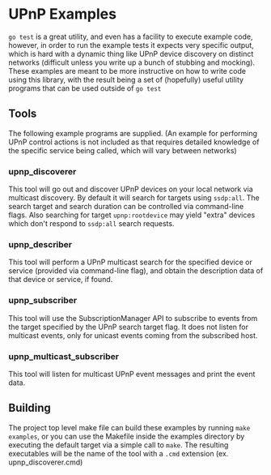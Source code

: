 # UPnP Examples
`go test` is a great utility, and even has a facility to execute example code, however, in order to run the example tests
it expects very specific output, which is hard with a dynamic thing like UPnP device discovery on distinct networks (difficult
unless you write up a bunch of stubbing and mocking).  These examples are meant to be more instructive on how to write code
using this library, with the result being a set of (hopefully) useful utility programs that can be used outside of `go test`

## Tools
The following example programs are supplied.  (An example for performing UPnP control actions is not included as that requires
detailed knowledge of the specific service being called, which will vary between networks)

### upnp_discoverer
This tool will go out and discover UPnP devices on your local network via multicast discovery.  By default it will search for
targets using `ssdp:all`.  The search target and search duration can be controlled via command-line flags.  Also searching for
target `upnp:rootdevice` may yield "extra" devices which don't respond to `ssdp:all` search requests.

### upnp_describer
This tool will perform a UPnP multicast search for the specified device or service (provided via command-line flag), and obtain
the description data of that device or service, if found.

### upnp_subscriber
This tool will use the SubscriptionManager API to subscribe to events from the target specified by the UPnP search target flag.
It does not listen for multicast events, only for unicast events coming from the subscribed host.

### upnp_multicast_subscriber
This tool will listen for multicast UPnP event messages and print the event data.

## Building
The project top level make file can build these examples by running `make examples`, or you can use the Makefile inside the
examples directory by executing the default target via a simple call to `make`.  The resulting executables will be the name
of the tool with a `.cmd` extension (ex. upnp_discoverer.cmd)
